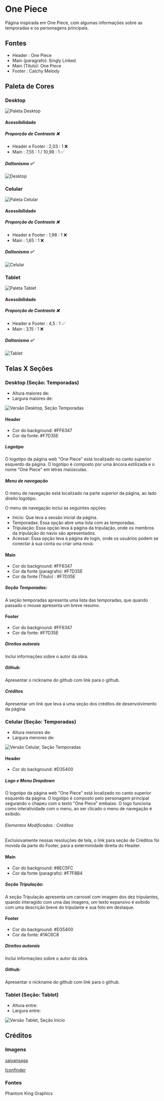 
# One Piece
Página inspirada em One Piece, com algumas informações sobre as temporadas e os personagens principais. 
 ## Fontes 
* Header : One Piece
* Main (paragrafo): Singly Linked
* Main (Titulo): One Piece
* Footer : Catchy Melody
## Paleta de Cores


### Desktop
![Paleta Desktop](./Paleta%20de%20Cores-%20Desktop.jpeg)
#### Acessibilidade 
##### Proporção de Contraste :x:
* Header e Footer : 2,03 : 1 :x:
* Main : 7,55 : 1 /  10,98 : 1 :white_check_mark:
##### Daltonismo  :white_check_mark:
![Desktop](./daltonismo%20-%20desktop.png)

### Celular
![Paleta Celular](./Paleta%20de%20Cores-%20Celular.jpeg)
#### Acessibilidade 
##### Proporção de Contraste :x:
* Header e Footer : 1,98 : 1 :x:
* Main : 1,65 : 1 :x:
##### Daltonismo :white_check_mark:
![Celular](./daltonismo%20-%20celular.png)

### Tablet
![Paleta Tablet](./Paleta%20de%20Cores-%20Tablet.jpeg)
#### Acessibilidade 
##### Proporção de Contraste :x:
* Header e Footer : 4,5 : 1 :white_check_mark:
* Main : 3,15 : 1 :x:
##### Daltonismo :white_check_mark:
![Tablet](./daltonismo%20-%20tablet.png)

## Telas X Seções
### Desktop (Seção: Temporadas)
* Altura maiores de:
* Largura maiores de:

![Versão Desktop, Seção Temporadas](./temporada%20-%20desktop.png)



#### Header
* Cor do background: #FF6347
* Cor da fonte: #F7D35E

##### Logotipo
O logotipo da página web "One Piece" está localizado no canto superior esquerdo da página. O logotipo é composto por uma âncora estilizada e o nome "One Piece" em letras maiúsculas.

##### Menu de navegação
O menu de navegação está localizado na parte superior da página, ao lado direito logotipo. 

O menu de navegação inclui as seguintes opções:
* Inicio: Que leva a sessão inicial da página.
* Temporadas: Essa opção abre uma lista com as temporadas.
* Tripulação: Essa opção leva à página da tripulação, onde os membros da tripulação do navio são apresentados.
* Acessar: Essa opção leva à página de login, onde os usuários podem se conectar à sua conta ou criar uma nova.

#### Main
* Cor do background: #FF6347
* Cor da fonte (paragrafo): #F7D35E
* Cor da fonte (Titulo) : #F7D35E

##### Seção Temporadas: 
A seção temporadas apresenta uma lista das temporadas, que quando passado o mouse apresenta um breve resumo. 

#### Footer
* Cor do background: #FF6347
* Cor da fonte: #F7D35E

##### Direitos autorais
 Inclui informações sobre o autor da obra.
##### Github: 
Apresentar o nickname do github com link para o github. 
##### Créditos
Apresentar um link que leva a uma seção dos créditos de desenvolvimento da página. 

### Celular (Seção: Temporadas)
* Altura menores de:
* Largura menores de:

![Versão Celular, Seção Temporadas](./tripulacao%20-%20celular.png)

#### Header 
* Cor do background: #D35400

##### Logo e Menu Dropdown
O logotipo da página web "One Piece" está localizado no canto superior esquerdo da página. O logotipo é composto pelo personagem principal segurando o chapeu com o texto "One Piece" embaixo. O logo funciona como interatividade com o menu, ao ser clicado o menu de navegação é exibido. 

###### Elementos Modificados : Créditos 
Excluisivamente nessas resoluções de tela, o link para seção de Créditos foi movida da parte do Footer, para a exterminidade direita do Header. 

#### Main
* Cor do background: #8EC5FC
* Cor da fonte (paragrafo): #F7F8B4


##### Seção Tripulação: 
A seção Tripulação apresenta um carrosel com imagem dos dez tripulantes, quando interagido com uma das imagens, um texto expansivo é exibido com uma descrição breve do tripulante e sua foto em destaque. 

#### Footer
* Cor do background: #D35400
* Cor da fonte: #1AC6C8

##### Direitos autorais
Inclui informações sobre o autor da obra.
##### Github: 
Apresentar o nickname do github com link para o github. 

### Tablet (Seção: Tablet)
* Altura entre:
* Largura entre:

![Versão Tablet, Seção Inicio](./inicio%20-%20tablet.png)


## Créditos
### Imagens

[saiyansaga](https://www.deviantart.com/saiyansaga/art/One-Piece-Circle-Icon-525769585) 

[Iconfinder](https://www.iconfinder.com/) 
 
 ### Fontes 
  Phantom King Graphics
